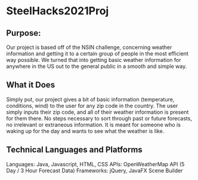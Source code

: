 # SteelHacks2021Proj

## Purpose: 
Our project is based off of the NSIN challenge, concerning weather information and getting it to a certain group of people in the most efficient way possible. We turned that into getting basic weather information for anywhere in the US out to the general public in a smooth and simple way.

## What it Does
 Simply put, our project gives a bit of basic information (temperature, conditions, wind) to the user for any zip code in the country. The user simply inputs their zip code, and all of their weather information is present for them there. No steps necessary to sort through past or future forecasts, no irrelevant or extraneous information. It is meant for someone who is waking up for the day and wants to see what the weather is like.

## Technical Languages and Platforms
 Languages: Java, Javascript, HTML, CSS
 APIs: OpenWeatherMap API (5 Day / 3 Hour Forecast Data)
 Frameworks: jQuery, JavaFX Scene Builder









